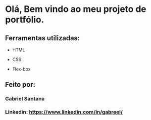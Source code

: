
# Olá, Bem vindo ao meu projeto de portfólio.

## Ferramentas utilizadas:

* HTML

* CSS

* Flex-box

## Feito por:

### Gabriel Santana

### Linkedin: https://www.linkedin.com/in/gabreel/
